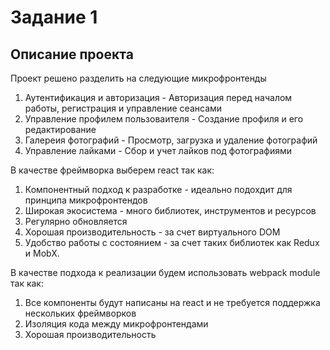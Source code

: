 # Задание 1

## Описание проекта

Проект решено разделить на следующие микрофронтенды
1. Аутентификация и авторизация - Авторизация перед началом работы, регистрация и управление сеансами
2. Управление профилем пользоваителя - Создание профиля и его редактирование
3. Галереия фотографий - Просмотр, загрузка и удаление фотографий
4. Управление лайками - Сбор и учет лайков под фотографиями

В качестве фреймворка выберем react так как:
1. Компонентный подход к разработке - идеально подохдит для принципа микрофронтендов
2. Широкая экосистема - много библиотек, инструментов и ресурсов
3. Регулярно обновляется
4. Хорошая производительность - за счет виртуального DOM 
5. Удобство работы с состоянием - за счет таких библиотек как Redux и MobX.

В качестве подхода к реализации будем использовать webpack module так как:
1. Все компоненты будут написаны на react и не требуется поддержка нескольких фреймворков
2. Изоляция кода между микрофронтендами
3. Хорошая производительность

